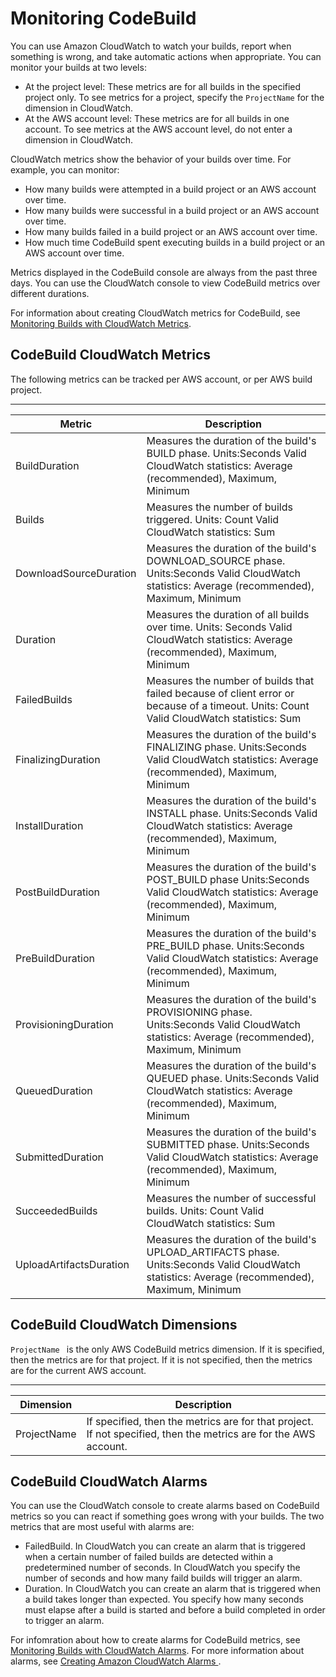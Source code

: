# Monitoring CodeBuild<a name="monitoring-builds"></a>

 You can use Amazon CloudWatch to watch your builds, report when something is wrong, and take automatic actions when appropriate\. You can monitor your builds at two levels: 
+  At the project level: These metrics are for all builds in the specified project only\. To see metrics for a project, specify the `ProjectName` for the dimension in CloudWatch\. 
+  At the AWS account level: These metrics are for all builds in one account\. To see metrics at the AWS account level, do not enter a dimension in CloudWatch\. 

 CloudWatch metrics show the behavior of your builds over time\. For example, you can monitor: 
+  How many builds were attempted in a build project or an AWS account over time\. 
+  How many builds were successful in a build project or an AWS account over time\. 
+  How many builds failed in a build project or an AWS account over time\. 
+  How much time CodeBuild spent executing builds in a build project or an AWS account over time\. 

 Metrics displayed in the CodeBuild console are always from the past three days\. You can use the CloudWatch console to view CodeBuild metrics over different durations\. 

 For information about creating CloudWatch metrics for CodeBuild, see [Monitoring Builds with CloudWatch Metrics](monitoring-metrics.md)\. 

## CodeBuild CloudWatch Metrics<a name="cloudwatch_metrics-codebuild"></a>

 The following metrics can be tracked per AWS account, or per AWS build project\. 


****  

|   Metric   |   Description   | 
| --- | --- | 
| BuildDuration |  Measures the duration of the build's BUILD phase\. Units:Seconds Valid CloudWatch statistics: Average \(recommended\), Maximum, Minimum  | 
|  Builds  |   Measures the number of builds triggered\.   Units: Count   Valid CloudWatch statistics: Sum   | 
| DownloadSourceDuration |  Measures the duration of the build's DOWNLOAD\_SOURCE phase\. Units:Seconds Valid CloudWatch statistics: Average \(recommended\), Maximum, Minimum  | 
|  Duration  |   Measures the duration of all builds over time\.   Units: Seconds   Valid CloudWatch statistics: Average \(recommended\), Maximum, Minimum   | 
|  FailedBuilds  |   Measures the number of builds that failed because of client error or because of a timeout\.   Units: Count   Valid CloudWatch statistics: Sum   | 
| FinalizingDuration |  Measures the duration of the build's FINALIZING phase\. Units:Seconds Valid CloudWatch statistics: Average \(recommended\), Maximum, Minimum  | 
| InstallDuration |  Measures the duration of the build's INSTALL phase\. Units:Seconds Valid CloudWatch statistics: Average \(recommended\), Maximum, Minimum  | 
| PostBuildDuration |  Measures the duration of the build's POST\_BUILD phase Units:Seconds Valid CloudWatch statistics: Average \(recommended\), Maximum, Minimum  | 
| PreBuildDuration |  Measures the duration of the build's PRE\_BUILD phase\. Units:Seconds Valid CloudWatch statistics: Average \(recommended\), Maximum, Minimum  | 
| ProvisioningDuration |  Measures the duration of the build's PROVISIONING phase\. Units:Seconds Valid CloudWatch statistics: Average \(recommended\), Maximum, Minimum  | 
| QueuedDuration |  Measures the duration of the build's QUEUED phase\. Units:Seconds Valid CloudWatch statistics: Average \(recommended\), Maximum, Minimum  | 
| SubmittedDuration |  Measures the duration of the build's SUBMITTED phase\. Units:Seconds Valid CloudWatch statistics: Average \(recommended\), Maximum, Minimum  | 
|  SucceededBuilds  |   Measures the number of successful builds\.   Units: Count   Valid CloudWatch statistics: Sum   | 
| UploadArtifactsDuration |  Measures the duration of the build's UPLOAD\_ARTIFACTS phase\. Units:Seconds Valid CloudWatch statistics: Average \(recommended\), Maximum, Minimum  | 

## CodeBuild CloudWatch Dimensions<a name="codebuild-cloudwatch-dimensions"></a>

 `ProjectName ` is the only AWS CodeBuild metrics dimension\. If it is specified, then the metrics are for that project\. If it is not specified, then the metrics are for the current AWS account\. 


****  

|   Dimension   |   Description   | 
| --- | --- | 
|   ProjectName   |   If specified, then the metrics are for that project\. If not specified, then the metrics are for the AWS account\.   | 

## CodeBuild CloudWatch Alarms<a name="codebuild_cloudwatch_alarms"></a>

 You can use the CloudWatch console to create alarms based on CodeBuild metrics so you can react if something goes wrong with your builds\. The two metrics that are most useful with alarms are: 
+  FailedBuild\. In CloudWatch you can create an alarm that is triggered when a certain number of failed builds are detected within a predetermined number of seconds\. In CloudWatch you specify the number of seconds and how many faild builds will trigger an alarm\. 
+  Duration\. In CloudWatch you can create an alarm that is triggered when a build takes longer than expected\. You specify how many seconds must elapse after a build is started and before a build completed in order to trigger an alarm\. 

 For infomration about how to create alarms for CodeBuild metrics, see [Monitoring Builds with CloudWatch Alarms](monitoring-alarms.md)\. For more information about alarms, see [ Creating Amazon CloudWatch Alarms ](https://docs.aws.amazon.com/AmazonCloudWatch/latest/monitoring/AlarmThatSendsEmail.html)\. 
